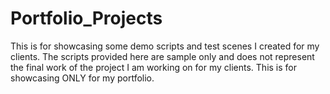 # Portfolio_Projects
This is for showcasing some demo scripts and test scenes I created for my clients. The scripts provided here are sample only and does not represent the final work of the project I am working on for my clients. This is for showcasing ONLY for my portfolio.
